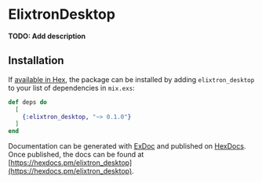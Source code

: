 # ElixtronDesktop

**TODO: Add description**

## Installation

If [available in Hex](https://hex.pm/docs/publish), the package can be installed
by adding `elixtron_desktop` to your list of dependencies in `mix.exs`:

```elixir
def deps do
  [
    {:elixtron_desktop, "~> 0.1.0"}
  ]
end
```

Documentation can be generated with [ExDoc](https://github.com/elixir-lang/ex_doc)
and published on [HexDocs](https://hexdocs.pm). Once published, the docs can
be found at [https://hexdocs.pm/elixtron_desktop](https://hexdocs.pm/elixtron_desktop).

